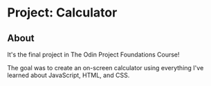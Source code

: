 # Project: Calculator

## About
It's the final project in The Odin Project Foundations Course! 

The goal was to create an on-screen calculator using everything I've learned about JavaScript, HTML, and CSS.
